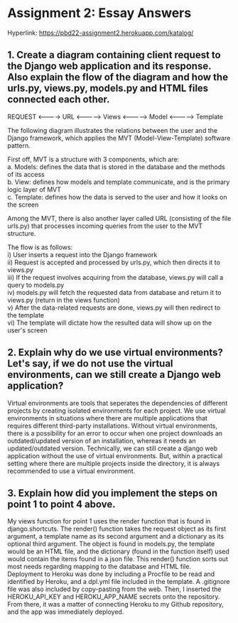 # Assignment 2: Essay Answers

Hyperlink: https://pbd22-assignment2.herokuapp.com/katalog/

## 1. Create a diagram containing client request to the Django web application and its response. Also explain the flow of the diagram and how the urls.py, views.py, models.py and HTML files connected each other.

REQUEST <----> URL <-----> Views <-----> Model
                                 <-----> Template
                                            
The following diagram illustrates the relations between the user and the Django framework, which applies the MVT (Model-View-Template) software pattern.

First off, MVT is a structure with 3 components, which are: <br>
  a. Models: defines the data that is stored in the database and the methods of its access <br>
  b. View: defines how models and template communicate, and is the primary logic layer of MVT <br>
  c. Template: defines how the data is served to the user and how it looks on the screen
  
Among the MVT, there is also another layer called URL (consisting of the file urls.py) that processes incoming queries from the user to the MVT structure.

The flow is as follows: <br>
  i) User inserts a request into the Django framework <br>
  ii) Request is accepted and processed by urls.py, which then directs it to views.py <br>
  iii) If the request involves acquiring from the database, views.py will call a query to models.py <br>
  iv) models.py will fetch the requested data from database and return it to views.py (return in the views function) <br>
  v) After the data-related requests are done, views.py will then redirect to the template <br>
  vi) The template will dictate how the resulted data will show up on the user's screen

## 2. Explain why do we use virtual environments? Let's say, if we do not use the virtual environments, can we still create a Django web application?

Virtual environments are tools that seperates the dependencies of different projects by creating isolated environments for each project.
We use virtual environments in situations where there are multiple applications that requires different third-party installations. Without virtual environments, there is a possibility for an error to occur when one project downloads an outdated/updated version of an installation, whereas it needs an updated/outdated version.
Technically, we can still create a django web application without the use of virtual environments. But, within a practical setting where there are multiple projects inside the directory, it is always recommended to use a virtual environment.


## 3. Explain how did you implement the steps on point 1 to point 4 above.

My views function for point 1 uses the render function that is found in django.shortcuts. The render() function takes the request object as its first argument, a template name as its second argument and a dictionary as its optional third argument. The object is found in models.py, the template would be an HTML file, and the dictionary (found in the function itself) used would contain the items found in a json file. This render() function sorts out most needs regarding mapping to the database and HTML file. <br>
Deployment to Heroku was done by including a Procfile to be read and identified by Heroku, and a dpl.yml file included in the template. A .gitignore file was also included by copy-pasting from the web. Then, I inserted the HEROKU_API_KEY and HEROKU_APP_NAME secrets onto the repository. From there, it was a matter of connecting Heroku to my Github repository, and the app was immediately deployed.


